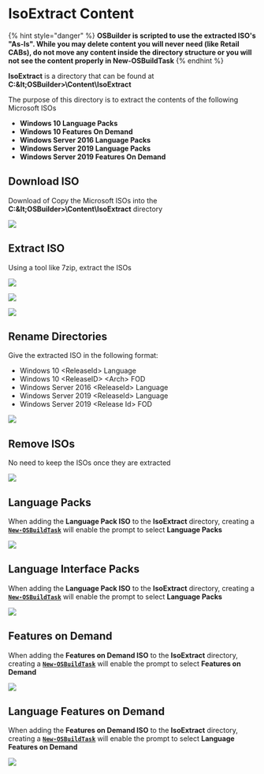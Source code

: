 # IsoExtract Content



{% hint style="danger" %}
**OSBuilder is scripted to use the extracted ISO's "As-Is".  While you may delete content you will never need \(like Retail CABs\), do not move any content inside the directory structure or you will not see the content properly in New-OSBuildTask**
{% endhint %}

**IsoExtract** is a directory that can be found at **C:\&lt;OSBuilder&gt;\Content\IsoExtract**

The purpose of this directory is to extract the contents of the following Microsoft ISOs

* **Windows 10 Language Packs**
* **Windows 10 Features On Demand**
* **Windows Server 2016 Language Packs**
* **Windows Server 2019 Language Packs**
* **Windows Server 2019 Features On Demand**

## Download ISO

Download of Copy the Microsoft ISOs into the **C:\&lt;OSBuilder&gt;\Content\IsoExtract** directory

![](../../../../../.gitbook/assets/2018-10-29_2-12-18.png)

## Extract ISO

Using a tool like 7zip, extract the ISOs

![](../../../../../.gitbook/assets/2018-10-29_2-13-21.png)

![](../../../../../.gitbook/assets/2018-10-29_2-14-36.png)

![](../../../../../.gitbook/assets/2018-10-29_2-15-14.png)

## Rename Directories

Give the extracted ISO in the following format:

* Windows 10 &lt;ReleaseId&gt; Language
* Windows 10 &lt;ReleaseID&gt; &lt;Arch&gt; FOD
* Windows Server 2016 &lt;ReleaseId&gt; Language
* Windows Server 2019 &lt;ReleaseId&gt; Language
* Windows Server 2019 &lt;Release Id&gt; FOD



![](../../../../../.gitbook/assets/2019-01-20_17-07-38.png)

## Remove ISOs

No need to keep the ISOs once they are extracted

![](../../../../../.gitbook/assets/2018-10-29_2-16-50.png)

## Language Packs

When adding the **Language Pack ISO** to the **IsoExtract** directory, creating a [**`New-OSBuildTask`**](../new-osbuildtask/) will enable the prompt to select **Language Packs**

![](../../../../../.gitbook/assets/2018-10-29_2-39-45.png)

## Language Interface Packs

When adding the **Language Pack ISO** to the **IsoExtract** directory, creating a [**`New-OSBuildTask`**](../new-osbuildtask/) will enable the prompt to select **Language Packs**

![](../../../../../.gitbook/assets/2018-10-29_2-42-12.png)

## Features on Demand

When adding the **Features on Demand ISO** to the **IsoExtract** directory, creating a [**`New-OSBuildTask`**](../new-osbuildtask/) will enable the prompt to select **Features on Demand**

![](../../../../../.gitbook/assets/2018-10-29_2-37-37.png)

## Language Features on Demand

When adding the **Features on Demand ISO** to the **IsoExtract** directory, creating a [**`New-OSBuildTask`**](../new-osbuildtask/) will enable the prompt to select **Language Features on Demand**

![](../../../../../.gitbook/assets/2018-10-29_2-44-02.png)



